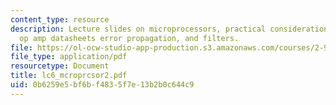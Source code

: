 ```yaml
---
content_type: resource
description: Lecture slides on microprocessors, practical considerations, reading
  op amp datasheets error propagation, and filters.
file: https://ol-ocw-studio-app-production.s3.amazonaws.com/courses/2-996-biomedical-devices-design-laboratory-fall-2007/0b6259e5bf6bf4835f7e13b2b0c644c9_lc6_mcroprcsor2.pdf
file_type: application/pdf
resourcetype: Document
title: lc6_mcroprcsor2.pdf
uid: 0b6259e5-bf6b-f483-5f7e-13b2b0c644c9
---
```

